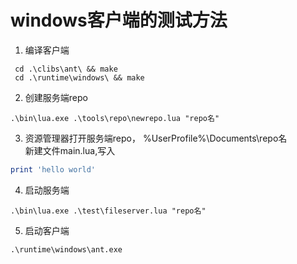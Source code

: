 # windows客户端的测试方法

1. 编译客户端
```
 cd .\clibs\ant\ && make
 cd .\runtime\windows\ && make
```

2. 创建服务端repo
```
.\bin\lua.exe .\tools\repo\newrepo.lua "repo名"
```

3. 资源管理器打开服务端repo， %UserProfile%\Documents\repo名\
新建文件main.lua,写入
```lua
print 'hello world'
```

4. 启动服务端
```
.\bin\lua.exe .\test\fileserver.lua "repo名"
```

5. 启动客户端
```
.\runtime\windows\ant.exe
```
